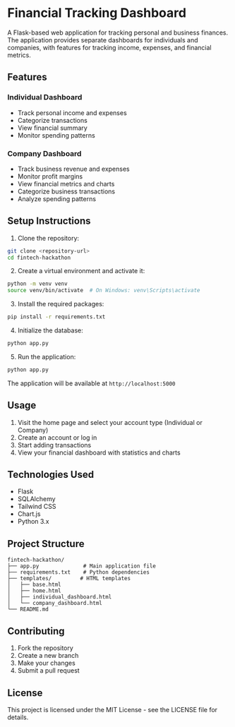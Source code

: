 # Financial Tracking Dashboard

A Flask-based web application for tracking personal and business finances. The application provides separate dashboards for individuals and companies, with features for tracking income, expenses, and financial metrics.

## Features

### Individual Dashboard
- Track personal income and expenses
- Categorize transactions
- View financial summary
- Monitor spending patterns

### Company Dashboard
- Track business revenue and expenses
- Monitor profit margins
- View financial metrics and charts
- Categorize business transactions
- Analyze spending patterns

## Setup Instructions

1. Clone the repository:
```bash
git clone <repository-url>
cd fintech-hackathon
```

2. Create a virtual environment and activate it:
```bash
python -m venv venv
source venv/bin/activate  # On Windows: venv\Scripts\activate
```

3. Install the required packages:
```bash
pip install -r requirements.txt
```

4. Initialize the database:
```bash
python app.py
```

5. Run the application:
```bash
python app.py
```

The application will be available at `http://localhost:5000`

## Usage

1. Visit the home page and select your account type (Individual or Company)
2. Create an account or log in
3. Start adding transactions
4. View your financial dashboard with statistics and charts

## Technologies Used

- Flask
- SQLAlchemy
- Tailwind CSS
- Chart.js
- Python 3.x

## Project Structure

```
fintech-hackathon/
├── app.py              # Main application file
├── requirements.txt    # Python dependencies
├── templates/         # HTML templates
│   ├── base.html
│   ├── home.html
│   ├── individual_dashboard.html
│   └── company_dashboard.html
└── README.md
```

## Contributing

1. Fork the repository
2. Create a new branch
3. Make your changes
4. Submit a pull request

## License

This project is licensed under the MIT License - see the LICENSE file for details. 